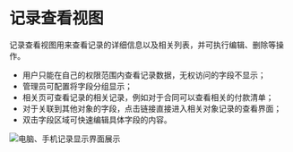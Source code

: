 记录查看视图
===

记录查看视图用来查看记录的详细信息以及相关列表，并可执行编辑、删除等操作。

- 用户只能在自己的权限范围内查看记录数据，无权访问的字段不显示；
- 管理员可配置将字段分组显示；
- 相关页可查看记录的相关记录，例如对于合同可以查看相关的付款清单；
- 对于关联到其他对象的字段，点击链接直接进入相关对象记录的查看界面；
- 双击字段区域可快速编辑具体字段的内容。

![电脑、手机记录显示界面展示](images/mac_mobile_view.png)

